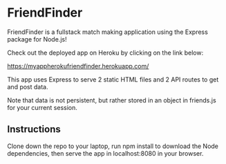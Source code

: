 # FriendFinder

FriendFinder is a fullstack match making application using the Express package for Node.js!

Check out the deployed app on Heroku by clicking on the link below:

https://myappherokufriendfinder.herokuapp.com/

This app uses Express to serve 2 static HTML files and 2 API routes to get and post data.

Note that data is not persistent, but rather stored in an object in friends.js for your current session.



## Instructions

Clone down the repo to your laptop, run npm install to download the Node dependencies, then serve the app in localhost:8080 in your browser.
